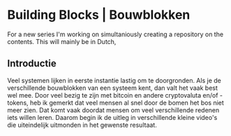 # Building Blocks | Bouwblokken

For a new series I'm working on simultaniously creating a repository on the contents. This will mainly be in Dutch, 

## Introductie

Veel systemen lijken in eerste instantie lastig om te doorgronden. Als je de verschillende bouwblokken van een systeem kent, dan valt het vaak best wel mee. 
Door veel bezig te zijn met bitcoin en andere cryptovaluta en/of -tokens, heb ik gemerkt dat veel mensen al snel door de bomen het bos niet meer zien. Dat komt vaak doordat mensen om veel verschillende redenen iets willen leren. Daarom begin ik de uitleg in verschillende kleine video's die uiteindelijk uitmonden in het gewenste resultaat. 
